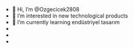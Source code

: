 - 👋 Hi, I’m @Ozgecicek2808
- 👀 I’m interested in new technological products
- 🌱 I’m currently learning endüstriyel tasarım
- 
- 
-

<!---
Ozgecicek2808/Ozgecicek2808 is a ✨ special ✨ repository because its `README.md` (this file) appears on your GitHub profile.
You can click the Preview link to take a look at your changes.
--->
